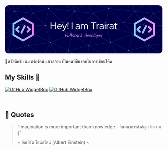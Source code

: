 ![Header](./github-header-image.png)

🎊สวัสดีครับ ผม ตรัยรัตน์ แก้วสอาด เป็นคนที่ชื่นชอบในการเขียนโค๊ด
<br>

## My Skills 🐝
[![GitHub WidgetBox](https://github-widgetbox.vercel.app/api/skills?languages=html,css,js,nodejs&includeNames=true)](https://github.com/Jurredr/github-widgetbox)
[![GitHub WidgetBox](https://github-widgetbox.vercel.app/api/skills?frameworks=react&includeNames=true)](https://github.com/Jurredr/github-widgetbox)


<br>

## 🌻 Quotes
> "Imagination is more important than knowledge - จินตนาการสำคัญกว่าความรู้"
>
> ~ อัลเบิร์ต ไอน์สไตน์ (Albert Einstein) ~



<!--
**eurekaMarch/eurekaMarch** is a ✨ _special_ ✨ repository because its `README.md` (this file) appears on your GitHub profile.

Here are some ideas to get you started:

- 🔭 I’m currently working on ...
- 🌱 I’m currently learning ...
- 👯 I’m looking to collaborate on ...
- 🤔 I’m looking for help with ...
- 💬 Ask me about ...
- 📫 How to reach me: ...
- 😄 Pronouns: ...
- ⚡ Fun fact: ...
-->
